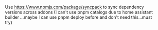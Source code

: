 Use https://www.npmjs.com/package/syncpack to sync dependency versions across addons (I can't use pnpm catalogs due to home assistant builder ...maybe I can use pnpm deploy before and don't need this...must try)